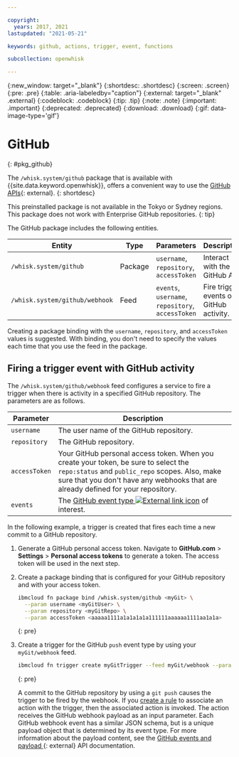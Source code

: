```yaml
---

copyright:
  years: 2017, 2021
lastupdated: "2021-05-21"

keywords: github, actions, trigger, event, functions

subcollection: openwhisk

---
```


{:new_window: target="_blank"}
{:shortdesc: .shortdesc}
{:screen: .screen}
{:pre: .pre}
{:table: .aria-labeledby="caption"}
{:external: target="_blank" .external}
{:codeblock: .codeblock}
{:tip: .tip}
{:note: .note}
{:important: .important}
{:deprecated: .deprecated}
{:download: .download}
{:gif: data-image-type='gif'}

# GitHub
{: #pkg_github}

The `/whisk.system/github` package that is available with {{site.data.keyword.openwhisk}}, offers a convenient way to use the [GitHub APIs](https://docs.github.com/){: external}.
{: shortdesc}

This preinstalled package is not available in the Tokyo or Sydney regions.  This package does not work with Enterprise GitHub repositories.
{: tip}

The GitHub package includes the following entities.

| Entity | Type | Parameters | Description |
| --- | --- | --- | --- |
| `/whisk.system/github` | Package | `username`, `repository`, `accessToken` | Interact with the GitHub API. |
| `/whisk.system/github/webhook` | Feed | `events`, `username`, `repository`, `accessToken` | Fire trigger events on GitHub activity. |

Creating a package binding with the `username`, `repository`, and `accessToken` values is suggested.  With binding, you don't need to specify the values each time that you use the feed in the package.

## Firing a trigger event with GitHub activity

The `/whisk.system/github/webhook` feed configures a service to fire a trigger when there is activity in a specified GitHub repository. The parameters are as follows.

| Parameter | Description |
| --- | --- |
| `username` | The user name of the GitHub repository. |
| `repository` | The GitHub repository. |
| `accessToken` | Your GitHub personal access token. When you create your token, be sure to select the `repo:status` and `public_repo` scopes. Also, make sure that you don't have any webhooks that are already defined for your repository. |
| `events` | The [GitHub event type ![External link icon](../icons/launch-glyph.svg "External link icon")](https://docs.github.com/en/developers/webhooks-and-events/webhooks/webhook-events-and-payloads) of interest. |

In the following example, a trigger is created that fires each time a new commit to a GitHub repository.

1. Generate a GitHub personal access token. Navigate to **GitHub.com** > **Settings** > **Personal access tokens** to generate a token. The access token will be used in the next step.

2. Create a package binding that is configured for your GitHub repository and with your access token.

   ```sh
   ibmcloud fn package bind /whisk.system/github <myGit> \
     --param username <myGitUser> \
     --param repository <myGitRepo> \
     --param accessToken <aaaaa1111a1a1a1a1a111111aaaaaa1111aa1a1a>
   ```
   {: pre}

3. Create a trigger for the GitHub `push` event type by using your `myGit/webhook` feed.

   ```sh
   ibmcloud fn trigger create myGitTrigger --feed myGit/webhook --param events push
   ```
   {: pre}

   A commit to the GitHub repository by using a `git push` causes the trigger to be fired by the webhook. If you [create a rule](/docs/openwhisk?topic=openwhisk-rules) to associate an action with the trigger, then the associated action is invoked. The action receives the GitHub webhook payload as an input parameter. Each GitHub webhook event has a similar JSON schema, but is a unique payload object that is determined by its event type. For more information about the payload content, see the [GitHub events and payload ](https://docs.github.com/en/developers/webhooks-and-events/webhooks/webhook-events-and-payloads){: external} API documentation.
